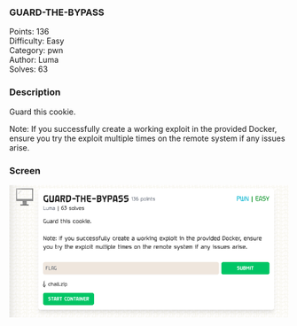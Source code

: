 ### GUARD-THE-BYPASS

Points: 136 \
Difficulty: Easy \
Category: pwn \
Author: Luma \
Solves: 63

### Description

Guard this cookie.

Note: If you successfully create a working exploit in the provided Docker, ensure you try the exploit multiple times on the remote system if any issues arise.

### Screen

![](img/task.png)
